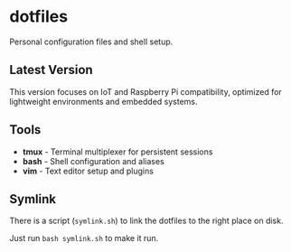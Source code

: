 # dotfiles

Personal configuration files and shell setup.

## Latest Version

This version focuses on IoT and Raspberry Pi compatibility, optimized for lightweight environments and embedded systems.

## Tools

- **tmux** - Terminal multiplexer for persistent sessions
- **bash** - Shell configuration and aliases  
- **vim** - Text editor setup and plugins

## Symlink

There is a script (`symlink.sh`) to link the dotfiles to the right place on disk.

Just run `bash symlink.sh` to make it run.
